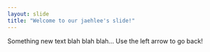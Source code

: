 ```yaml
---
layout: slide
title: "Welcome to our jaehlee's slide!"
---
```

Something new text blah blah blah...
Use the left arrow to go back!